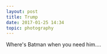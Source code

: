 ```yaml
---
layout: post
title: Trump
date: 2017-01-25 14:34
topic: photography
---
```

Where's Batman when you need him....
